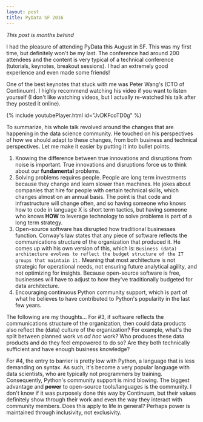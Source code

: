 ```yaml
---
layout: post
title: PyData SF 2016
---
```


*This post is months behind*

I had the pleasure of attending PyData this August in SF. This was my first time, but definitely won't be my last. The conference had around 200 attendees and the content is very typical of a technical conference (tutorials, keynotes, breakout sessions). I had an extremely good experience and even made some friends!

One of the best keynotes that stuck with me was Peter Wang's (CTO of Continuum). I highly recommend watching his video if you want to listen yourself (I don't like watching videos, but I actually re-watched his talk after they posted it online).

{% include youtubePlayer.html id="JvDKFcoTD0g" %}

To summarize, his whole talk revolved around the changes that are happening in the data science community. He touched on his perspectives of how we should adapt to these changes, from both business and technical perspectives. Let me make it easier by putting it into bullet points.

1. Knowing the difference between true innovations and disruptions from noise is important. True innovations and disruptions force us to think about our **fundamental** problems.
2. Solving problems requires people. People are long term investments because they change and learn slower than machines. He jokes about companies that hire for people with certain technical skills, which changes almost on an annual basis. The point is that code and infrastructure will change often, and so having someone who knows how to code in language X is short term tactics, but having someone who knows **HOW** to leverage technology to solve problems is part of a long term strategy.
3. Open-source software has disrupted how traditional businesses function. Conway's law states that any piece of software reflects the communications structure of the organization that produced it. He comes up with his own version of this, which is:
`Business (data) architecture evolves to reflect the budget structure of the IT groups that maintain it.`
Meaning that most architecture is not strategic for operational needs, not ensuring future analytical agility, and not optimizing for insights. Because open-source software is free, businesses will have to adjust to how they've traditionally budgeted for data architecture.
4. Encouraging continuous Python community support, which is part of what he believes to have contributed to Python's popularity in the last few years.

The following are my thoughts...
For #3, if software reflects the communications structure of the organization, then could data products also reflect the (data) culture of the organization? For example, what's the split between planned work vs *ad hoc* work? Who produces these data products and do they feel empowered to do so? Are they both technically sufficient and have enough business knowledge?

For #4, the entry to barrier is pretty low with Python, a language that is less demanding on syntax. As such, it's become a very popular language with data scientists, who are typically not programmers by training. Consequently, Python's community support is mind blowing. The biggest advantage and **power** to open-source tools/languages is the community. I don't know if it was purposely done this way by Continuum, but their values definitely show through their work and even the way they interact with community members. Does this apply to life in general? Perhaps power is maintained through inclusivity, not exclusivity.
